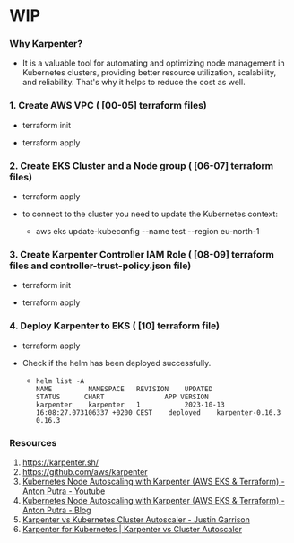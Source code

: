# WIP

### Why Karpenter?

- It is a valuable tool for automating and optimizing node management in Kubernetes clusters, providing better resource utilization, scalability, and reliability. That's why it helps to reduce the cost as well.

###  1. Create AWS VPC ( [00-05] terraform files)

  - terraform init

  - terraform apply

###  2. Create EKS Cluster and a Node group ( [06-07] terraform files)

  - terraform apply

  - to connect to the cluster you need to update the Kubernetes context:


     - aws eks update-kubeconfig --name test --region eu-north-1

###  3. Create Karpenter Controller IAM Role ( [08-09] terraform files and controller-trust-policy.json file)

  - terraform init

  - terraform apply

###  4. Deploy Karpenter to EKS ( [10] terraform file)

  - terraform apply

  - Check if the helm has been deployed successfully.

     - 
       ```
       helm list -A
       NAME     	NAMESPACE	REVISION	UPDATED                                 	STATUS  	CHART           	APP VERSION
       karpenter	karpenter	1       	2023-10-13 16:08:27.073106337 +0200 CEST	deployed	karpenter-0.16.3	0.16.3
       ```    


### Resources
1. https://karpenter.sh/
2. https://github.com/aws/karpenter
3. [Kubernetes Node Autoscaling with Karpenter (AWS EKS & Terraform) - Anton Putra - Youtube](https://www.youtube.com/watch?v=C_YZXpXwtbg)
4. [Kubernetes Node Autoscaling with Karpenter (AWS EKS & Terraform) - Anton Putra - Blog](https://antonputra.com/amazon/kubernetes-node-autoscaling-with-karpenter/#demo-automatic-node-provisioning)
5. [Karpenter vs Kubernetes Cluster Autoscaler - Justin Garrison](https://www.youtube.com/watch?v=3QsVRHVdOnM)
6. [Karpenter for Kubernetes | Karpenter vs Cluster Autoscaler](https://www.youtube.com/watch?v=FIBc8GkjFU0)